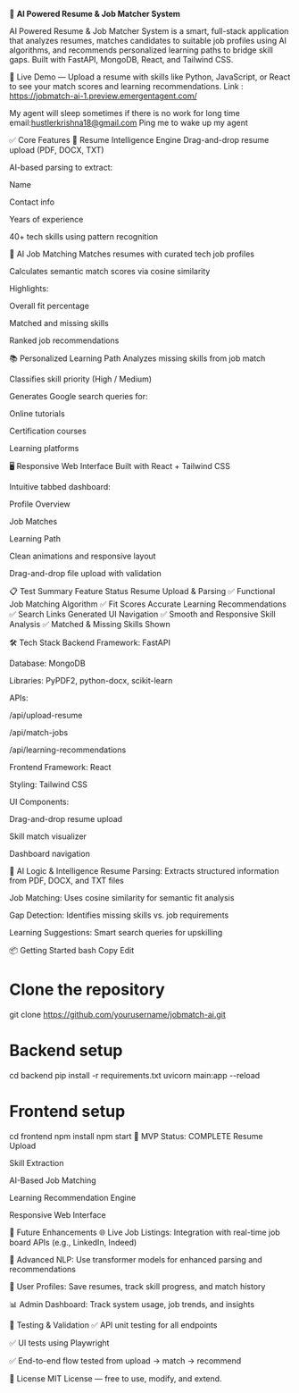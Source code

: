 🧠 **AI Powered Resume & Job Matcher System**

AI Powered Resume & Job Matcher System is a smart, full-stack application that analyzes resumes, matches candidates to suitable job profiles using AI algorithms, and recommends personalized learning paths to bridge skill gaps. Built with FastAPI, MongoDB, React, and Tailwind CSS.

🔗 Live Demo — Upload a resume with skills like Python, JavaScript, or React to see your match scores and learning recommendations.
 Link : https://jobmatch-ai-1.preview.emergentagent.com/

My agent will sleep sometimes if there is no work for long time 
email:hustlerkrishna18@gmail.com 
Ping me to wake up my agent

✅ Core Features
📄 Resume Intelligence Engine
Drag-and-drop resume upload (PDF, DOCX, TXT)

AI-based parsing to extract:

Name

Contact info

Years of experience

40+ tech skills using pattern recognition

🎯 AI Job Matching
Matches resumes with curated tech job profiles

Calculates semantic match scores via cosine similarity

Highlights:

Overall fit percentage

Matched and missing skills

Ranked job recommendations

📚 Personalized Learning Path
Analyzes missing skills from job match

Classifies skill priority (High / Medium)

Generates Google search queries for:

Online tutorials

Certification courses

Learning platforms

🖥️ Responsive Web Interface
Built with React + Tailwind CSS

Intuitive tabbed dashboard:

Profile Overview

Job Matches

Learning Path

Clean animations and responsive layout

Drag-and-drop file upload with validation

📋 Test Summary
Feature	Status
Resume Upload & Parsing	✅ Functional
Job Matching Algorithm	✅ Fit Scores Accurate
Learning Recommendations	✅ Search Links Generated
UI Navigation	✅ Smooth and Responsive
Skill Analysis	✅ Matched & Missing Skills Shown

🛠 Tech Stack
Backend
Framework: FastAPI

Database: MongoDB

Libraries: PyPDF2, python-docx, scikit-learn

APIs:

/api/upload-resume

/api/match-jobs

/api/learning-recommendations

Frontend
Framework: React

Styling: Tailwind CSS

UI Components:

Drag-and-drop resume upload

Skill match visualizer

Dashboard navigation

🤖 AI Logic & Intelligence
Resume Parsing: Extracts structured information from PDF, DOCX, and TXT files

Job Matching: Uses cosine similarity for semantic fit analysis

Gap Detection: Identifies missing skills vs. job requirements

Learning Suggestions: Smart search queries for upskilling

📦 Getting Started
bash
Copy
Edit
# Clone the repository
git clone https://github.com/yourusername/jobmatch-ai.git

# Backend setup
cd backend
pip install -r requirements.txt
uvicorn main:app --reload

# Frontend setup
cd frontend
npm install
npm start
🚀 MVP Status: COMPLETE
 Resume Upload

 Skill Extraction

 AI-Based Job Matching

 Learning Recommendation Engine

 Responsive Web Interface

🔧 Future Enhancements
🌐 Live Job Listings: Integration with real-time job board APIs (e.g., LinkedIn, Indeed)

🧠 Advanced NLP: Use transformer models for enhanced parsing and recommendations

👤 User Profiles: Save resumes, track skill progress, and match history

📊 Admin Dashboard: Track system usage, job trends, and insights

🧪 Testing & Validation
✅ API unit testing for all endpoints

✅ UI tests using Playwright

✅ End-to-end flow tested from upload → match → recommend

📃 License
MIT License — free to use, modify, and extend.

